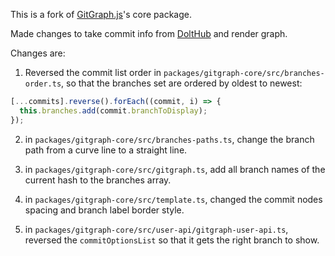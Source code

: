 This is a fork of [GitGraph.js](https://github.com/nicoespeon/gitgraph.js)'s core package.

Made changes to take commit info from [DoltHub](https://wwww.dolthub.com) and render graph.

Changes are:

1. Reversed the commit list order in `packages/gitgraph-core/src/branches-order.ts`, so that the branches set are ordered by oldest to newest:

```ts
[...commits].reverse().forEach((commit, i) => {
  this.branches.add(commit.branchToDisplay);
});
```

2. in `packages/gitgraph-core/src/branches-paths.ts`, change the branch path from a curve line to a straight line.

3. in `packages/gitgraph-core/src/gitgraph.ts`, add all branch names of the current hash to the branches array.

4. in `packages/gitgraph-core/src/template.ts`, changed the commit nodes spacing and branch label border style.

5. in `packages/gitgraph-core/src/user-api/gitgraph-user-api.ts`, reversed the `commitOptionsList` so that it gets the right branch to show.
